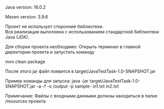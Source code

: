 Java version: 16.0.2

Maven version: 3.9.6

Проект не использует сторонние библиотеки.  
Вся реализация выполнена с использованием стандартной библиотеки Java (JDK).

Для сборки проекта необходимо:
Открыть терминал в главной директории проекта и запустить команду

mvn clean package

После этого jar файл появится в target/JavaTestTask-1.0-SNAPSHOT.jar

Пример команды для запуска:
java -jar target/JavaTestTask-1.0-SNAPSHOT.jar -a -f -o /output -p sample- in1.txt in2.txt

Примечание:
Файлы с входными данными должны находиться в папке /resources проекта
